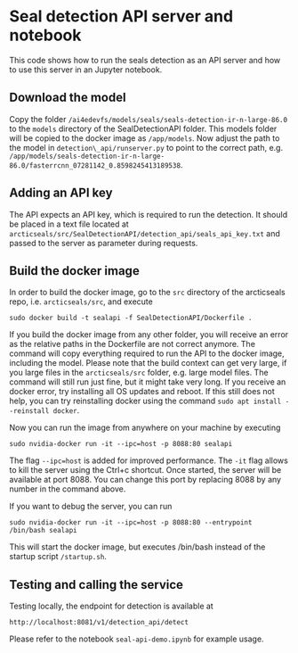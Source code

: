 # Seal detection API server and notebook
This code shows how to run the seals detection as an API server and how to use this server in an Jupyter notebook. 


## Download the model
Copy the folder `/ai4edevfs/models/seals/seals-detection-ir-n-large-86.0` to the `models` directory of the SealDetectionAPI folder. 
This models folder will be copied to the docker image as `/app/models`. Now adjust the path to the model in 
`detection\_api/runserver.py` to point to the correct path, e.g.
`/app/models/seals-detection-ir-n-large-86.0/fasterrcnn_07281142_0.8598245413189538`.


## Adding an API key
The API expects an API key, which is required to run the detection. It should be placed in a text file located at
`arcticseals/src/SealDetectionAPI/detection_api/seals_api_key.txt` and passed to the server as parameter during requests.


## Build the docker image
In order to build the docker image, go to the `src` directory of the arcticseals repo, i.e.
`arcticseals/src`, and execute

```
sudo docker build -t sealapi -f SealDetectionAPI/Dockerfile .
```

If you build the docker image from any other folder, you will receive an error as the relative paths in the Dockerfile
are not correct anymore. The command will copy everything required to run the API to the docker image, including the model. 
Please note that the build context can get very large, if you large files in the `arcticseals/src` folder, e.g. large
model files. The command will still run just fine, but it might take very long. If you receive an docker error, try installing 
all OS updates and reboot. If this still does not help, you can try reinstalling docker using the command
`sudo apt install --reinstall docker`.

Now you can run the image from anywhere on your machine by executing

```
sudo nvidia-docker run -it --ipc=host -p 8088:80 sealapi
```

The flag `--ipc=host` is added for improved performance. The `-it` flag allows to kill the server using the Ctrl+c shortcut. 
Once started, the server will be available at port 8088. You can change this port by replacing 8088 by any number in the
command above. 

If you want to debug the server, you can run 

```
sudo nvidia-docker run -it --ipc=host -p 8088:80 --entrypoint /bin/bash sealapi
```

This will start the docker image, but executes /bin/bash instead of the startup script `/startup.sh`.

## Testing and calling the service

Testing locally, the endpoint for detection is available at

```
http://localhost:8081/v1/detection_api/detect
```

Please refer to the notebook `seal-api-demo.ipynb` for example usage.
